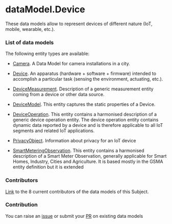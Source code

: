 # dataModel.Device
These data models allow to represent devices of different nature (IoT, mobile, wearable, etc.).

### List of data models

The following entity types are available:
- [Camera](https://github.com/smart-data-models/dataModel.Device/blob/master/Camera/README.md). A Data Model for camera installations in a city.

- [Device](https://github.com/smart-data-models/dataModel.Device/blob/master/Device/README.md). An apparatus (hardware + software + firmware) intended to accomplish a particular task (sensing the environment, actuating, etc.).

- [DeviceMeasurement](https://github.com/smart-data-models/dataModel.Device/blob/master/DeviceMeasurement/README.md). Description of a generic measurement entity coming from a device or other data source.

- [DeviceModel](https://github.com/smart-data-models/dataModel.Device/blob/master/DeviceModel/README.md). This entity captures the static properties of a Device. 

- [DeviceOperation](https://github.com/smart-data-models/dataModel.Device/blob/master/DeviceOperation/README.md). This entity contains a harmonised description of a generic device operation entity. The device operation entity contains dynamic data reported by a device and is therefore applicable to all IoT segments and related IoT applications.

- [PrivacyObject](https://github.com/smart-data-models/dataModel.Device/blob/master/PrivacyObject/README.md). Information about privacy for an IoT device

- [SmartMeteringObservation](https://github.com/smart-data-models/dataModel.Device/blob/master/SmartMeteringObservation/README.md). This entity contains a harmonised description of a Smart Meter Observation, generally applicable for Smart Homes, Industry, Cities and Agriculture. It is based mostly in the GSMA entity definition but it is extended



### Contributors
[Link](https://github.com/smart-data-models/dataModel.Device/blob/master/CONTRIBUTORS.yaml) to the 8 current contributors of the data models of this Subject.


### Contribution
You can raise an [issue](https://github.com/smart-data-models/dataModel.Device/issues) or submit your [PR](https://github.com/smart-data-models/dataModel.Device/pulls) on existing data models


